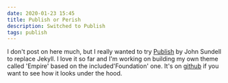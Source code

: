 ```yaml
---
date: 2020-01-23 15:45
title: Publish or Perish
description: Switched to Publish 
tags: publish
---
```


I don't post on here much, but I really wanted to try  [Publish](https://github.com/johnsundell/publish) by John Sundell to replace Jekyll. I love it so far and I'm working on building my own theme called 'Empire' based on the included'Foundation' one.  It's on [github](https://github.com/jamiejenkins/jamiejenkins.com) if you want to see how it looks under the hood. 
